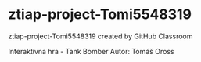 # ztiap-project-Tomi5548319
ztiap-project-Tomi5548319 created by GitHub Classroom

Interaktívna hra - Tank Bomber
Autor: Tomáš Oross
